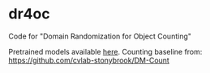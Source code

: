 # dr4oc

Code for "Domain Randomization for Object Counting"

Pretrained models available [here](https://drive.google.com/drive/folders/1bYszcFzfbyKIRu5syoUctswmu0U6YChW?usp=sharing). Counting baseline from: https://github.com/cvlab-stonybrook/DM-Count